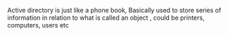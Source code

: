 
Active directory is just like a phone book, Basically used to store series of information in relation to what is called an object , could be printers, computers, users etc